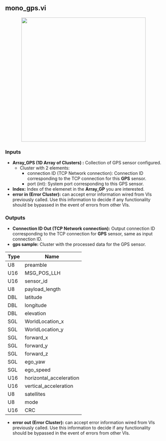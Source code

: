 ## mono_gps.vi
<p align="center">
<img src="https://github.com/monoDriveIO/client/blob/lv_client_docs/WikiPhotos/LV_client/sensors/monoDrive_lvlib_mono__gpsc.png?raw=true" 
width="400"  />
</p>

### Inputs

- **Array_GPS (1D Array of Clusters) :** Collection of GPS sensor configured.
  - Cluster with 2 elements:
    * connection ID (TCP Network connection): Connection ID corresponding to the TCP connection for this **GPS** sensor.
    * port (int): System port corresponding to this GPS sensor.
- **Index:** Index of the elemenet in the **Array_GP** you are interested.
- **error in (Error Cluster):** can accept error information wired from VIs previously called. Use this information to decide if any functionality should be bypassed in the event of errors from other VIs.

### Outputs

- **Connection ID Out (TCP Network connection):** Output connection ID corresponding to the TCP connection for **GPS** sensor, same as input connection ID.
- **gps sample:** Cluster with the processed data for the GPS sensor.

| Type  | Name   |
| ------------ | ------------ |
|U8  | preamble |
|U16 | MSG_POS_LLH  |
|U16 | sensor_id  |
|U8  | payload_length |
|DBL | latitude |
|DBL | longitude  |
|DBL | elevation  |
|SGL | WorldLocation_x |
|SGL | WorldLocation_y|
|SGL | forward_x  |
|SGL | forward_y   |
|SGL | forward_z   |
|SGL | ego_yaw  |
|SGL | ego_speed |
|U16 | horizontal_acceleration  |
|U16 | vertical_acceleration  |
|U8  | satellites  |
|U8  | mode   |
|U16 | CRC  |

- **error out (Error Cluster):** can accept error information wired from VIs previously called. Use this information to decide if any functionality should be bypassed in the event of errors from other VIs.

